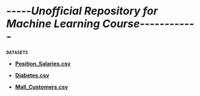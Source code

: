 
# -----*Unofficial Repository for Machine Learning Course*------------



**` DATASETS `**


- **[Position_Salaries.csv](https://github.com/amppmann/Machine-Learning-SourceCodes/blob/main/Position_Salaries.csv)**

- **[Diabetes.csv](https://github.com/amppmann/Machine-Learning-SourceCodes/blob/main/diabetes.csv)**


- **[Mall_Customers.csv](https://github.com/amppmann/Machine-Learning-SourceCodes/blob/main/Mall_Customers.csv)**


